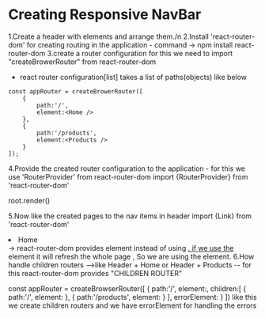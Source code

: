 # Creating Responsive NavBar

1.Create a header with elements and arrange them./n
2.Install 'react-router-dom' for creating routing in the application - command -> npm install react-router-dom
3.create a router configuration for this we need to import "createBrowerRouter" from react-router-dom 
   - react router configuration[list] takes a list of paths(objects) like below 

    const appRouter = createBrowerRouter([
        {
            path:'/',
            element:<Home />
        },
        {
            path:'/products',
            element:<Products />
        }
    ]);

4.Provide the created router configuration to the application - for this we use 'RouterProvider' from react-router-dom
  import {RouterProvider} from 'react-router-dom'

  root.render(<RouterProvider />)

5.Now like the created pages to the nav items in header
  import {Link} from 'react-router-dom'
  <li><Link to="/home">Home</Link></li>
  -> react-router-dom provides <Link> element instead of using <a href="/home">. if we use the <a> element it will refresh the whole page , So we are using the <Link> element.
6.How handle children routers
  -->like Header + Home or Header + Products -- for this react-router-dom provides "CHILDREN ROUTER"

  const appRouter = createBrowserRouter([
    {
        path:'/',
        element:<AppLayout/>,
        children:[
            {
                path:'/',
                element:<Home />
            },
            {
                path:'/products',
                element:<Products />
            }
        ],
        errorElement:<Error />
    }
  ])
  like this we create children routers
  and we have errorElement for handling the errors

